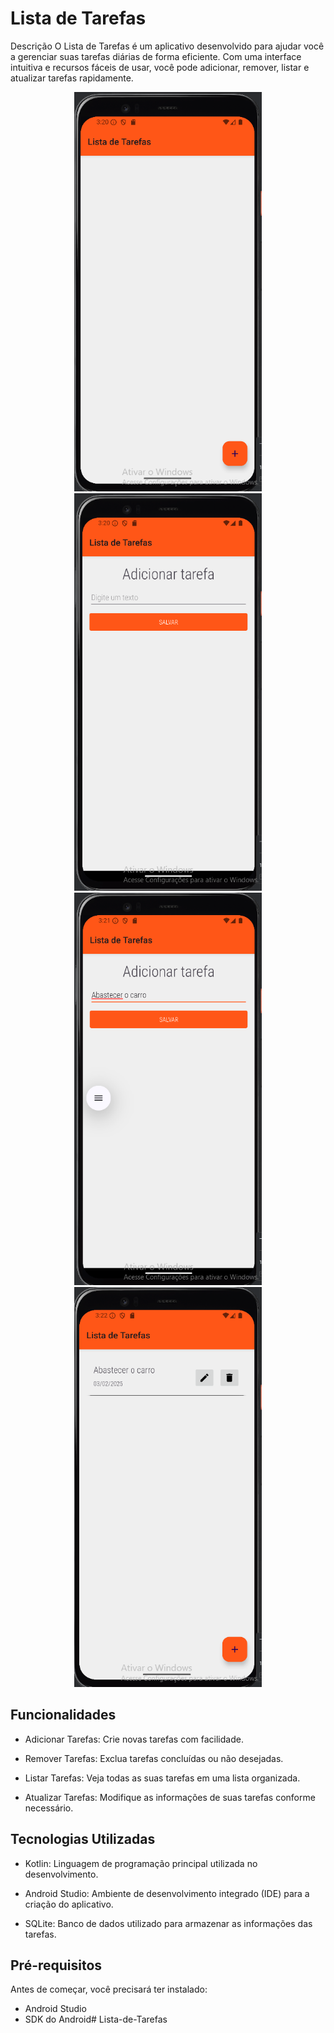 # Lista de Tarefas
Descrição
O Lista de Tarefas é um aplicativo desenvolvido para ajudar você a gerenciar suas tarefas diárias de forma eficiente. Com uma interface intuitiva e recursos fáceis de usar, você pode adicionar, remover, listar e atualizar tarefas rapidamente.


<p align="center">
  <img src="https://github.com/AllephNogueira/Lista-de-Tarefas/blob/main/imagens/Tela1.png" alt="Tela inicial" width="300" />
  <img src="https://github.com/AllephNogueira/Lista-de-Tarefas/blob/main/imagens/Tela2-AdicionarTarefa.png" alt="Tela para adicionar tarefas" width="300" />
  <img src="https://github.com/AllephNogueira/Lista-de-Tarefas/blob/main/imagens/Tela3-TarefaAdicionada.png" alt="Tela tarefa adicionada" width="300" />
  <img src="https://github.com/AllephNogueira/Lista-de-Tarefas/blob/main/imagens/Tela4-ListaDeTarefas.png" alt="Tela tarefa adicionada" width="300" />
</p>



## Funcionalidades
- Adicionar Tarefas: Crie novas tarefas com facilidade.

- Remover Tarefas: Exclua tarefas concluídas ou não desejadas.

- Listar Tarefas: Veja todas as suas tarefas em uma lista organizada.

- Atualizar Tarefas: Modifique as informações de suas tarefas conforme necessário.

## Tecnologias Utilizadas
- Kotlin: Linguagem de programação principal utilizada no desenvolvimento.

- Android Studio: Ambiente de desenvolvimento integrado (IDE) para a criação do aplicativo.

- SQLite: Banco de dados utilizado para armazenar as informações das tarefas.

## Pré-requisitos

Antes de começar, você precisará ter instalado:

- Android Studio
- SDK do Android#   L i s t a - d e - T a r e f a s 
 
 